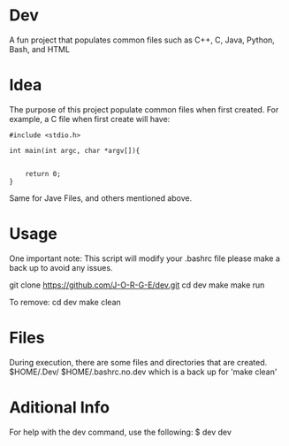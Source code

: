 # Dev
A fun project that populates common files such as C++, C, Java, Python, Bash, and HTML

# Idea
The purpose of this project populate common files when first created.
For example, a C file when first create will have:



    #include <stdio.h>
    
    int main(int argc, char *argv[]){


    	return 0;
    }




Same for Jave Files, and others mentioned above.

# Usage
One important note:
    This script will modify your .bashrc file
    please make a back up to avoid any issues.

git clone https://github.com/J-O-R-G-E/dev.git
cd dev
make
make run

To remove:
cd dev
make clean

# Files
During execution, there are some files and directories
that are created.
$HOME/.Dev/
$HOME/.bashrc.no.dev which is a back up for 'make clean'

# Aditional Info
For help with the dev command, use the following:
$ dev dev